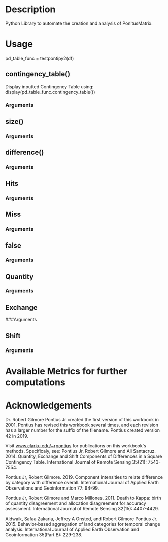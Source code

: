 # Description
Python Library to automate the creation and analysis of PonitusMatrix.

# Usage
pd_table_func = testpontipy2(df)

## contingency_table()
Display inputted Contingency Table using: 
display(pd_table_func.contingency_table())

### Arguments



## size() 
### Arguments



## difference()
### Arguments



## Hits
### Arguments




## Miss
### Arguments





## false
### Arguments



## Quantity
### Arguments


## Exchange
###Arguments


## Shift
### Arguments










# Available Metrics for further computations






# Acknowledgements

Dr. Robert Gilmore Pontius Jr created the first version of this workbook in 2001. Pontius has revised this workbook several times, and each revision has a larger number for the suffix of the filename. Pontius created version 42 in 2019.

Visit www.clarku.edu/~rpontius for publications on this workbook's methods. Specificaly, see:
Pontius Jr, Robert Gilmore and Ali Santacruz. 2014. Quantity, Exchange and Shift Components of Differences in a Square Contingency Table. International Journal of Remote Sensing 35(21): 7543-7554.

Pontius Jr, Robert Gilmore. 2019. Component intensities to relate difference by category with difference overall. International Journal of Applied Earth Observations and Geoinformation 77: 94-99.

Pontius Jr, Robert Gilmore and Marco Millones. 2011. Death to Kappa: birth of quantity disagreement and allocation disagreement for accuracy assessment. International Journal of Remote Sensing 32(15): 4407-4429. 

Aldwaik, Safaa Zakaria, Jeffrey A Onsted, and Robert Gilmore Pontius Jr. 2015. Behavior-based aggregation of land categories for temporal change analysis. International Journal of Applied Earth Observation and Geoinformation 35(Part B): 229-238.
